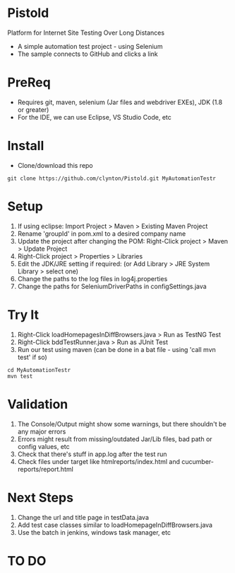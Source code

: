 # Pistold
Platform for Internet Site Testing Over Long Distances
- A simple automation test project - using Selenium
- The sample connects to GitHub and clicks a link

# PreReq
* Requires git, maven, selenium (Jar files and webdriver EXEs), JDK (1.8 or greater)
* For the IDE, we can use Eclipse, VS Studio Code, etc

# Install

* Clone/download this repo

```shell
git clone https://github.com/clynton/Pistold.git MyAutomationTestr
```

# Setup
	
1. If using eclipse: Import Project > Maven > Existing Maven Project
2. Rename 'groupId' in pom.xml to a desired company name
3. Update the project after changing the POM: Right-Click project > Maven > Update Project
4. Right-Click project > Properties > Libraries
5. Edit the JDK/JRE setting if required: (or Add Library > JRE System Library > select one)
6. Change the paths to the log files in log4j.properties
7. Change the paths for SeleniumDriverPaths in configSettings.java

# Try It
1. Right-Click loadHomepagesInDiffBrowsers.java > Run as TestNG Test
2. Right-Click bddTestRunner.java > Run as JUnit Test
3. Run our test using maven (can be done in a bat file - using 'call mvn test' if so)

```dos
cd MyAutomationTestr
mvn test
```

# Validation

1. The Console/Output might show some warnings, but there shouldn't be any major errors
2. Errors might result from missing/outdated Jar/Lib files, bad path or config values, etc
3. Check that there's stuff in app.log after the test run
4. Check files under target like htmlreports/index.html and cucumber-reports/report.html

# Next Steps

1. Change the url and title page in testData.java
2. Add test case classes similar to loadHomepageInDiffBrowsers.java
3. Use the batch in jenkins, windows task manager, etc


# TO DO


<br/><br/><br/>



